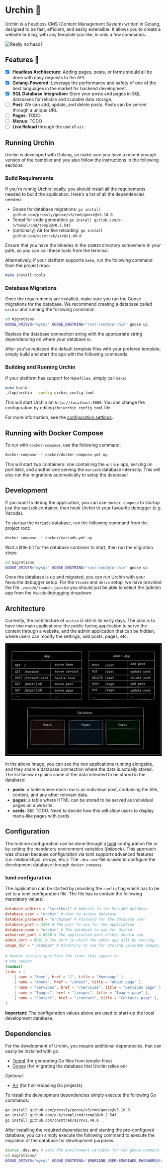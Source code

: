 # Urchin 🐚

Urchin is a headless CMS (Content Management System) written in Golang, designed to be fast, efficient, and easily extensible. It allows you to
create a website or blog, with any template you like, in only a few
commands.

![Really no head?](static/assets/nohead.gif "So no head meme?")

## Features 🚀

- [x] **Headless Architecture:** Adding pages, posts, or forms should all
  be done with easy requests to the API.
- [x] **Golang-Powered:** Leverage the performance and safety of one of the
  best languages in the market for backend development.
- [x] **SQL Database Integration:** Store your posts and pages in SQL databases for reliable and scalable data storage.
- [ ] **Post**: We can add, update, and delete posts. Posts can be served
  through a unique URL.
- [ ] **Pages**: TODO.
- [ ] **Menus**: TODO
- [ ] **Live Reload** through the use of `air`.

## Running Urchin

Urchin is developed with Golang, so make sure you have a recent enough
version of the compiler and you also follow the instructions in the
following sections.

### Build Requirements

If you're runnig Urchin locally, you should install all the requirements needed
to build the application. Here's a list of all the dependencies needed:

- Goose for database migrations: `go install github.com/pressly/goose/v3/cmd/goose@v3.18.0`
- Templ for code generation: `go install github.com/a-h/templ/cmd/templ@v0.2.543`
- (optionally) Air for live reloading: `go install github.com/cosmtrek/air@v1.49.0`

Ensure that you have the binaries in the `$GOBIN` directory somewhere in your path,
so you can call these tools from the terminal.

Alternatively, if your platform supports `make`, run the following command from the
project repo:

```bash
make install-tools
```

### Database Migrations

Once the requirements are installed, make sure you run the Goose migrations for the database.
We recommend creating a database called `urchin` and running the following
command:

```bash
cd migrations
GOOSE_DRIVER="mysql" GOOSE_DBSTRING="root:root@/urchin" goose up
```

Replace the database connection string with the appropriate string
dependending on where your database is.

After you've replaced the default template files with your prefered
template, simply build and start the app with the following commands.

### Building and Running Urchin

If your platform has support for `Makefiles`, simply call `make`:

```bash
make build
./tmp/urchin --config urchin_config.toml
```

This will start Urchin on `http://localhost:8080`. You can change the
configuration by editing the `urchin_config.toml` file.

For more information, see the [configuration settings](#configuration).

## Running with Docker Compose

To run with `docker-compose`, use the following
command:

```bash
docker-compose -f docker/docker-compose.yml up
```

This will start two containers: one containing the `urchin` app,
serving on port `8080`, and another one serving the `mariadb`
database internally. This will also run the migrations automatically
to setup the database!

## Development

If you want to debug the application, you can use `docker compose`
to startup just the `mariadb` container, then hook Urchin to your
favourite debugger (e.g. Vscode).

To startup the `mariadb` database, run the following command from
the project root:

```sh
docker compose -f docker/mariadb.yml up
```

Wait a little bit for the database container to start, then run the
migration steps:

```sh
cd migrations
GOOSE_DRIVER="mysql" GOOSE_DBSTRING="root:root@/urchin" goose up
```

Once the database is up and migrated, you can run Urchin with your
favourite debugger setup. For the `Vscode` and `delve` setup, we
have provided the file `.vscode/launch.json` so you should just be
able to select the (admin) app from the `Vscode` debugging dropdown.

## Architecture

Currently, the architecture of `urchin` is still in its early days.
The plan is to have two main applications: the public facing application
to serve the content through a website, and the admin application that
can be hidden, where users can modify the settings, add posts, pages, etc.

![diagram of urchin's architecture](static/assets/urchin-architecture.png "Urchin Application Architecture")

In the above image, you can see the two applications running alongside,
and they share a database connection where the data is actually stored.
The list below explains some of the data intended to be stored in the
database:

- **posts**: a table where each row is an individual post, containing
  the title, content, and any other relevant data.
- **pages**: a table where HTML can be stored to be served as individual
  pages on a website.
- **cards**: Still TODO. Need to decide how this will allow users to display
  menu-like pages with cards.

## Configuration

The runtime configuration can be done through a [toml](https://toml.io/en/) configuration file or by setting the mandatory environment variables (*fallback*). This approach was chosen because configuration via toml supports advanced features (i.e. *relationships*, *arrays*, etc.). The `.dev.env`-file is used to configure the development database through `docker-compose`.

### toml configuration

The application can be started by providing the `config` flag which has to be set to a toml configuration file. The file has to contain the following mandatory values:

```toml
database_address = "localhost" # Address to the MariaDB database
database_user = "urchin" # User to access database
database_password = "urchinpw" # Password for the database user
database_port = 3306 # The port to use for the application
database_name = "urchin" # The database to use for Urchin
webserver_port = 8080 # The application port Urchin should use
admin_port = 8081 # The port in which the admin app will be running
image_dir = "./images" # Directory to use for storing uploaded images.

# Navbar section specifies the links that appear on
# the navbar
[navbar]
links = [
    { name = "Home", href = "/", title = "Homepage" },
    { name = "About", href = "/about", title = "About page" },
    { name = "Services", href = "/services", title = "Services page" },
    { name = "Images", href = "/images", title = "Images page" },
    { name = "Contact", href = "/contact", title = "Contacts page" },
]
```

**Important**: The configuration values above are used to start-up the local development database.

## Dependencies

For the development of Urchin, you require additional dependecies, that can easily be installed with go.

- [Templ](https://github.com/a-h/templ) (for generating Go files from temple-files)
- [Goose](https://github.com/pressly/goose) (for migrating the database that Urchin relies on)

*Optional*:

- [Air](https://github.com/cosmtrek/air) (for hot-reloading Go projects)

To install the development dependencies simply execute the following Go commands:

```bash
go install github.com/pressly/goose/v3/cmd/goose@v3.18.0 
go install github.com/a-h/templ/cmd/templ@v0.2.543 
go install github.com/cosmtrek/air@v1.49.0 
```

After installing the required dependecies and starting the pre-configured database, you can simply execute the following command to execute the migration of the database for development purposes.

```bash
source .dev.env # sets the environment variable for the goose command.
cd migrations/
GOOSE_DRIVER="mysql" GOOSE_DBSTRING="$MARIADB_USER:$MARIADB_PASSWORD@tcp($MARIADB_ADDRESS:$MARIADB_PORT)/$MARIADB_DATABASE" goose up
```
